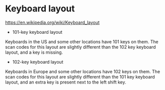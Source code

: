 # Keyboard layout

https://en.wikipedia.org/wiki/Keyboard_layout


* 101-key keyboard layout

Keyboards in the US and some other locations have 101 keys on them.
The scan codes for this layout are slightly different than the 102 key keyboard layout, and a key is missing. 

* 102-key keyboard layout

Keyboards in Europe and some other locations have 102 keys on them.
The scan codes for this layout are slightly different than the 101 key keyboard layout, and an extra key is present next to the left shift key. 
